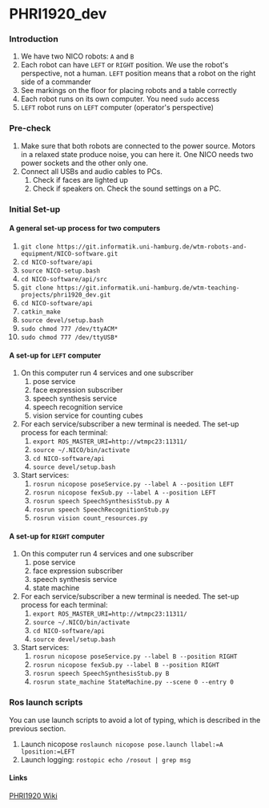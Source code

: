 # PHRI1920_dev

### Introduction
1. We have two NICO robots: `A` and `B`
2. Each robot can have `LEFT` or `RIGHT` position. We use the robot's perspective,
not a human. `LEFT` position means that a robot on the right side of a commander
3. See markings on the floor for placing robots and a table correctly
4. Each robot runs on its own computer. You need `sudo` access
5. `LEFT` robot runs on `LEFT` computer (operator's perspective)

### Pre-check
1. Make sure that both robots are connected to the power source. Motors in a relaxed
state produce noise, you can here it. One NICO needs two power sockets and 
the other only one.
2. Connect all USBs and audio cables to PCs.
    1. Check if faces are lighted up
    2. Check if speakers on. Check the sound settings on a PC.
    
### Initial Set-up
#### A general set-up process for two computers
1. `git clone https://git.informatik.uni-hamburg.de/wtm-robots-and-equipment/NICO-software.git`
2. `cd NICO-software/api`
3. `source NICO-setup.bash`
4. `cd NICO-software/api/src`
5. `git clone https://git.informatik.uni-hamburg.de/wtm-teaching-projects/phri1920_dev.git`
6. `cd NICO-software/api`
7. `catkin_make`
8. `source devel/setup.bash`
9. `sudo chmod 777 /dev/ttyACM*`
10. `sudo chmod 777 /dev/ttyUSB*`

#### A set-up for `LEFT` computer
1. On this computer run 4 services and one subscriber
    1. pose service
    2. face expression subscriber
    3. speech synthesis service
    4. speech recognition service
    5. vision service for counting cubes
2.  For each service/subscriber a new terminal is needed. The set-up process for 
each terminal:
    1. `export ROS_MASTER_URI=http://wtmpc23:11311/`
    2. `source ~/.NICO/bin/activate`
    3. `cd NICO-software/api`
    4. `source devel/setup.bash`
3. Start services:
    1. `rosrun nicopose poseService.py --label A --position LEFT`
    2. `rosrun nicopose fexSub.py --label A --position LEFT`
    3. `rosrun speech SpeechSynthesisStub.py A`
    4. `rosrun speech SpeechRecognitionStub.py`
    5. `rosrun vision count_resources.py`
    
#### A set-up for `RIGHT` computer
1. On this computer run 4 services and one subscriber
    1. pose service
    2. face expression subscriber
    3. speech synthesis service
    4. state machine
2.  For each service/subscriber a new terminal is needed. The set-up process for 
each terminal:
    1. `export ROS_MASTER_URI=http://wtmpc23:11311/`
    2. `source ~/.NICO/bin/activate`
    3. `cd NICO-software/api`
    4. `source devel/setup.bash`
3. Start services:
    1. `rosrun nicopose poseService.py --label B --position RIGHT`
    2. `rosrun nicopose fexSub.py --label B --position RIGHT`
    3. `rosrun speech SpeechSynthesisStub.py B`
    5. `rosrun state_machine StateMachine.py --scene 0 --entry 0`

### Ros launch scripts
You can use launch scripts to avoid a lot of typing, which is described in the previous section.
1. Launch nicopose `roslaunch nicopose pose.launch llabel:=A lposition:=LEFT`
2. Launch logging: `rostopic echo /rosout | grep msg`


#### Links

[PHRI1920 Wiki](https://www2.informatik.uni-hamburg.de/WTM/wtm/wtmwiki/index.php/Category:Project_Human_Robot_Interaction_2019-20)
